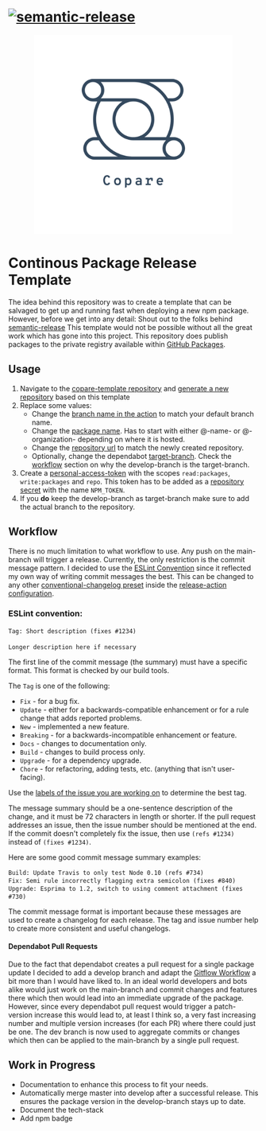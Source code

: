 # [![semantic-release](https://img.shields.io/badge/%20%20%F0%9F%93%A6%F0%9F%9A%80-semantic--release-e10079.svg)](https://github.com/semantic-release/semantic-release) 

<p align="center">
  <img height="400" src="./assets/logo_transparent.png"/>
</p>

# Continous Package Release Template

The idea behind this repository was to create a template that can be salvaged to get up and running fast when deploying
a new npm package. However, before we get into any detail: Shout out to the folks behind [semantic-release](https://github.com/semantic-release/semantic-release)
This template would not be possible without all the great work which has gone into this project. 
This repository does publish packages to the private registry available within [GitHub Packages](https://github.com/features/packages). 

## Usage 
1. Navigate to the [copare-template repository](https://github.com/VeegY/copare-template) and [generate a new repository](https://docs.github.com/en/repositories/creating-and-managing-repositories/creating-a-repository-from-a-template) based on this template
2. Replace some values:
    * Change the [branch name in the action](https://github.com/VeegY/copare-template/blob/d0c2c446ec8f29d09a8a24c5c7f7004ec9287c12/.github/workflows/release.yml#L6) to match your default branch name.
    * Change the [package name](https://github.com/VeegY/copare-template/blob/d0c2c446ec8f29d09a8a24c5c7f7004ec9287c12/package.json#L2). Has to start with either @-name- or @-organization- depending on where it is hosted.
    * Change the [repository url](https://github.com/VeegY/copare-template/blob/d0c2c446ec8f29d09a8a24c5c7f7004ec9287c12/package.json#L7) to match the newly created repository.
    * Optionally, change the dependabot [target-branch](https://github.com/VeegY/copare-template/blob/d0c2c446ec8f29d09a8a24c5c7f7004ec9287c12/.github/dependabot.yml#L10). Check the [workflow](#dependabot-pull-requests) section on why the develop-branch is the target-branch.
3. Create a [personal-access-token](https://github.com/settings/tokens) with the scopes ``read:packages``, ``write:packages`` and ``repo``.
This token has to be added as a [repository secret](https://docs.github.com/en/actions/security-guides/encrypted-secrets) with the
name ``NPM_TOKEN``.
4. If you **do** keep the develop-branch as target-branch make sure to add the actual branch to the repository. 

## Workflow
There is no much limitation to what workflow to use. Any push on the main-branch will trigger a release. Currently, 
the only restriction is the commit message pattern. I decided to use the 
[ESLint Convention](https://github.com/conventional-changelog/conventional-changelog/tree/master/packages/conventional-changelog-eslint) 
since it reflected my own way of writing commit messages the best. This can be changed to any other 
[conventional-changelog preset](https://github.com/semantic-release/release-notes-generator#options) inside the 
[release-action configuration](https://github.com/VeegY/copare-template/blob/d0c2c446ec8f29d09a8a24c5c7f7004ec9287c12/.releaserc#L5).

### ESLint convention:

```
Tag: Short description (fixes #1234)

Longer description here if necessary
```

The first line of the commit message (the summary) must have a specific format. This format is checked by our build tools.

The `Tag` is one of the following:

* `Fix` - for a bug fix.
* `Update` - either for a backwards-compatible enhancement or for a rule change that adds reported problems.
* `New` - implemented a new feature.
* `Breaking` - for a backwards-incompatible enhancement or feature.
* `Docs` - changes to documentation only.
* `Build` - changes to build process only.
* `Upgrade` - for a dependency upgrade.
* `Chore` - for refactoring, adding tests, etc. (anything that isn't user-facing).

Use the [labels of the issue you are working on](working-on-issues.md#issue-labels) to determine the best tag.

The message summary should be a one-sentence description of the change, and it must be 72 characters in length or shorter. If the pull request addresses an issue, then the issue number should be mentioned at the end. If the commit doesn't completely fix the issue, then use `(refs #1234)` instead of `(fixes #1234)`.

Here are some good commit message summary examples:

```
Build: Update Travis to only test Node 0.10 (refs #734)
Fix: Semi rule incorrectly flagging extra semicolon (fixes #840)
Upgrade: Esprima to 1.2, switch to using comment attachment (fixes #730)
```

The commit message format is important because these messages are used to create a changelog for each release. The tag and issue number help to create more consistent and useful changelogs.


#### Dependabot Pull Requests
Due to the fact that dependabot creates a pull request for a single package update I decided to add a develop
branch and adapt the [Gitflow Workflow](https://www.atlassian.com/git/tutorials/comparing-workflows/gitflow-workflow) a
bit more than I would have liked to. In an ideal world developers and bots alike would just work on the main-branch
and commit changes and features there which then would lead into an immediate upgrade of the package.
However, since every dependabot pull request would trigger a patch-version increase this would lead to, at least I 
think so, a very fast increasing number and multiple version increases (for each PR) where there could just be one.
The dev branch is now used to aggregate commits or changes which then can be applied to the main-branch by a single
pull request.

## Work in Progress
* Documentation to enhance this process to fit your needs.
* Automatically merge master into develop after a successful release. This ensures the package version in the develop-branch
stays up to date.
* Document the tech-stack
* Add npm badge
